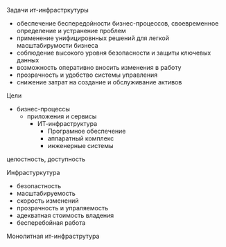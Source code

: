 Задачи ит-инфрастркутуры
- обеспечение беспередойности бизнес-процессов, своевременное определение и устранение проблем
- применение унифицировнных решений для легкой масштабирумости бизнеса
- соблюдение высокого уровня безопасности и защиты ключевых данных
- возможность оперативно вносить изменения в работу
- прозрачность и удобство системы управления
- снижение затрат на создание и обслуживание активов

Цели
- бизнес-процессы
	- приложения и сервисы
		- ИТ-инфраструктура
			- Програмное обеспечение
			- аппаратный комплекс
			- инженерные системы

целостность, доступность

Инфрастуркутура
- безопастность
- масштабируемость
- скорость изменений
- прозрачность и упраляемость
- адекватная стоимость владения
- бесперебойная работа

Монолитная ит-инфраструтура
